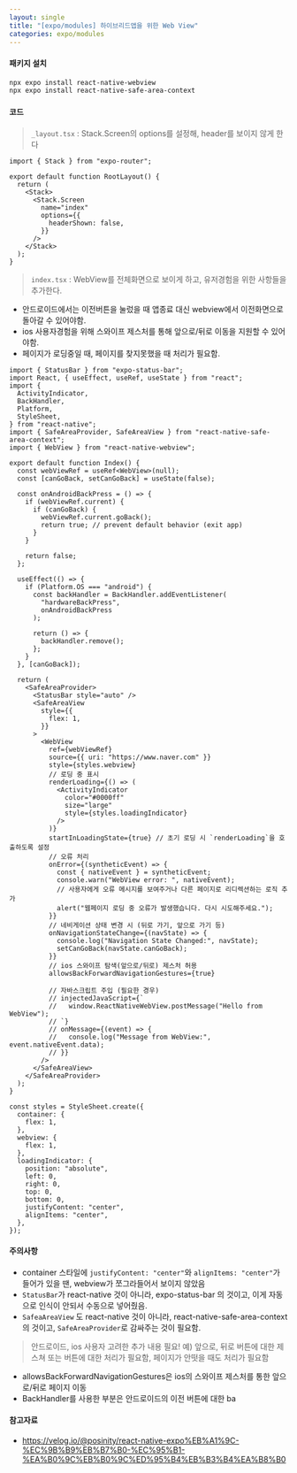 ```yaml
---
layout: single
title: "[expo/modules] 하이브리드앱을 위한 Web View"
categories: expo/modules
---
```


#### 패키지 설치

```bash
npx expo install react-native-webview
npx expo install react-native-safe-area-context
```

#### 코드

> `_layout.tsx` : Stack.Screen의 options를 설정해, header를 보이지 않게 한다

```tsx
import { Stack } from "expo-router";

export default function RootLayout() {
  return (
    <Stack>
      <Stack.Screen
        name="index"
        options={{
          headerShown: false,
        }}
      />
    </Stack>
  );
}
```

> `index.tsx` : WebView를 전체화면으로 보이게 하고, 유저경험을 위한 사항들을 추가한다.

- 안드로이드에서는 이전버튼을 눌렀을 때 앱종료 대신 webview에서 이전화면으로 돌아갈 수 있어야함.
- ios 사용자경험을 위해 스와이프 제스처를 통해 앞으로/뒤로 이동을 지원할 수 있어야함.
- 페이지가 로딩중일 때, 페이지를 찾지못했을 때 처리가 필요함.

```tsx
import { StatusBar } from "expo-status-bar";
import React, { useEffect, useRef, useState } from "react";
import {
  ActivityIndicator,
  BackHandler,
  Platform,
  StyleSheet,
} from "react-native";
import { SafeAreaProvider, SafeAreaView } from "react-native-safe-area-context";
import { WebView } from "react-native-webview";

export default function Index() {
  const webViewRef = useRef<WebView>(null);
  const [canGoBack, setCanGoBack] = useState(false);

  const onAndroidBackPress = () => {
    if (webViewRef.current) {
      if (canGoBack) {
        webViewRef.current.goBack();
        return true; // prevent default behavior (exit app)
      }
    }

    return false;
  };

  useEffect(() => {
    if (Platform.OS === "android") {
      const backHandler = BackHandler.addEventListener(
        "hardwareBackPress",
        onAndroidBackPress
      );

      return () => {
        backHandler.remove();
      };
    }
  }, [canGoBack]);

  return (
    <SafeAreaProvider>
      <StatusBar style="auto" />
      <SafeAreaView
        style={{
          flex: 1,
        }}
      >
        <WebView
          ref={webViewRef}
          source={{ uri: "https://www.naver.com" }}
          style={styles.webview}
          // 로딩 중 표시
          renderLoading={() => (
            <ActivityIndicator
              color="#0000ff"
              size="large"
              style={styles.loadingIndicator}
            />
          )}
          startInLoadingState={true} // 초기 로딩 시 `renderLoading`을 호출하도록 설정
          // 오류 처리
          onError={(syntheticEvent) => {
            const { nativeEvent } = syntheticEvent;
            console.warn("WebView error: ", nativeEvent);
            // 사용자에게 오류 메시지를 보여주거나 다른 페이지로 리디렉션하는 로직 추가
            alert("웹페이지 로딩 중 오류가 발생했습니다. 다시 시도해주세요.");
          }}
          // 네비게이션 상태 변경 시 (뒤로 가기, 앞으로 가기 등)
          onNavigationStateChange={(navState) => {
            console.log("Navigation State Changed:", navState);
            setCanGoBack(navState.canGoBack);
          }}
          // ios 스와이프 탐색(앞으로/뒤로) 제스처 허용
          allowsBackForwardNavigationGestures={true}

          // 자바스크립트 주입 (필요한 경우)
          // injectedJavaScript={`
          //   window.ReactNativeWebView.postMessage("Hello from WebView");
          // `}
          // onMessage={(event) => {
          //   console.log("Message from WebView:", event.nativeEvent.data);
          // }}
        />
      </SafeAreaView>
    </SafeAreaProvider>
  );
}

const styles = StyleSheet.create({
  container: {
    flex: 1,
  },
  webview: {
    flex: 1,
  },
  loadingIndicator: {
    position: "absolute",
    left: 0,
    right: 0,
    top: 0,
    bottom: 0,
    justifyContent: "center",
    alignItems: "center",
  },
});
```

#### 주의사항

- container 스타일에 `justifyContent: "center"`와 `alignItems: "center"`가 들어가 있을 땐, webview가 쪼그라들어서 보이지 않았음
- `StatusBar`가 react-native 것이 아니라, expo-status-bar 의 것이고, 이게 자동으로 인식이 안되서 수동으로 넣어줬음.
- `SafeaAreaView` 도 react-native 것이 아니라, react-native-safe-area-context의 것이고, `SafeAreaProvider`로 감싸주는 것이 필요함.

> 안드로이드, ios 사용자 고려한 추가 내용 필요! 예) 앞으로, 뒤로 버튼에 대한 제스쳐 또는 버튼에 대한 처리가 필요함, 페이지가 안떳을 때도 처리가 필요함

- allowsBackForwardNavigationGestures은 ios의 스와이프 제스처를 통한 앞으로/뒤로 페이지 이동
- BackHandler를 사용한 부분은 안드로이드의 이전 버튼에 대한 ba

#### 참고자료

- https://velog.io/@posinity/react-native-expo%EB%A1%9C-%EC%9B%B9%EB%B7%B0-%EC%95%B1-%EA%B0%9C%EB%B0%9C%ED%95%B4%EB%B3%B4%EA%B8%B0
